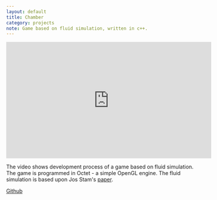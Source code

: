 ```yaml
---
layout: default
title: Chamber
category: projects
note: Game based on fluid simulation, written in c++.
---
```

<iframe width="550" height="313" src="https://www.youtube.com/embed/3NrM0mTncqI" frameborder="0" allowfullscreen></iframe>


The video shows development process of a game based on fluid simulation.
The game is programmed in Octet - a simple OpenGL engine.
The fluid simulation is based upon Jos Stam's [paper](http://www.intpowertechcorp.com/GDC03.pdf).

[Github](https://github.com/witold-gawlowski/octet/tree/Intro_to_game_programming_1)
